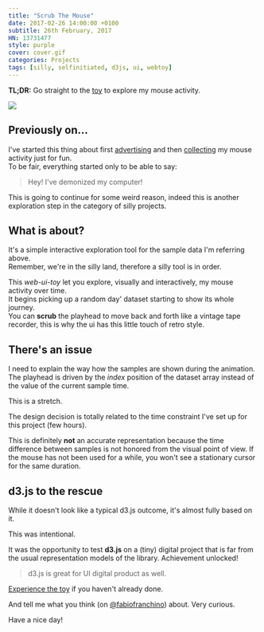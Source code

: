 ```yaml
---
title: "Scrub The Mouse"
date: 2017-02-26 14:00:00 +0100
subtitle: 26th February, 2017
HN: 13731477
style: purple
cover: cover.gif
categories: Projects
tags: [silly, selfinitiated, d3js, ui, webtoy]
---
```


**TL;DR:** Go straight to the [toy](/scrub_the_mouse/) to explore my mouse activity.

![](../assets/posts/scrub-the-mouse/cover.gif)

## Previously on...

I've started this thing about first [advertising](https://fabiofranchino.com/peep_my_mouse/) and then [collecting](https://fabiofranchino.com/blog/nodejs-canvas-d3js-first-date/) my mouse activity just for fun.  
To be fair, everything started only to be able to say:

> Hey! I've demonized my computer!

This is going to continue for some weird reason, indeed this is another exploration step in the category of silly projects.

## What is about?

It's a simple interactive exploration tool for the sample data I'm referring above.  
Remember, we're in the silly land, therefore a silly tool is in order.

This *web-ui-toy* let you explore, visually and interactively, my mouse activity over time.  
It begins picking up a random day' dataset starting to show its whole journey.  
You can **scrub** the playhead to move back and forth like a vintage tape recorder, this is why the ui has this little touch of retro style.

## There's an issue

I need to explain the way how the samples are shown during the animation.  
The playhead is driven by the *index* position of the dataset array instead of the value of the current sample time.  

This is a stretch.  

The design decision is totally related to the time constraint I've set up for this project (few hours).  

This is definitely **not** an accurate representation because the time difference between samples is not honored from the visual point of view. If the mouse has not been used for a while, you won't see a stationary cursor for the same duration.

## d3.js to the rescue

While it doesn't look like a typical d3.js outcome, it's almost fully based on it.  

This was intentional.  

It was the opportunity to test **d3.js** on a (tiny) digital project that is far from the usual representation models of the library. Achievement unlocked!

> d3.js is great for UI digital product as well.

[Experience the toy](/scrub_the_mouse/) if you haven't already done.

And tell me what you think (on [@fabiofranchino](https://twitter.com/fabiofranchino)) about. Very curious.

Have a nice day!